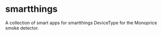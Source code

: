 # smartthings
A collection of smart apps for smartthings
DeviceType for the Monoprice smoke detector.
